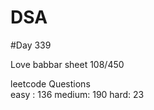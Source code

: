 # DSA

#Day 339

Love babbar sheet
    108/450
    
leetcode Questions   
easy : 136
medium: 190
hard: 23

 